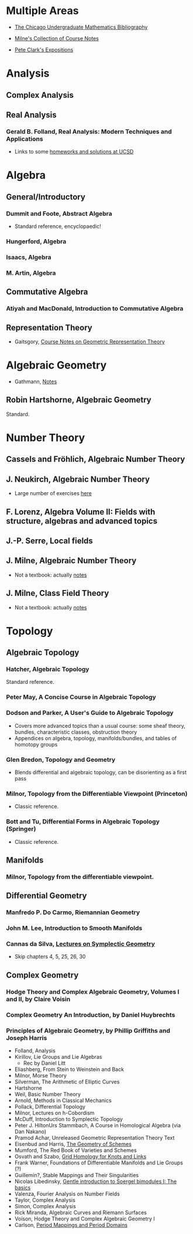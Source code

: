 
# Multiple Areas

- [The Chicago Undergraduate Mathematics Bibliography](https://www.ocf.berkeley.edu/~abhishek/chicmath.htm)

- [Milne's Collection of Course Notes](https://www.jmilne.org/math/CourseNotes/)

- [Pete Clark's Expositions](http://alpha.math.uga.edu/~pete/expositions2012.html)

# Analysis


## Complex Analysis

## Real Analysis

### Gerald B. Folland, Real Analysis: Modern Techniques and Applications

- Links to some [homeworks and solutions at UCSD](http://www.math.ucsd.edu/~bli/teaching/math240Cs20/)


# Algebra

## General/Introductory

### Dummit and Foote, Abstract Algebra

- Standard reference, encyclopaedic!

### Hungerford, Algebra

### Isaacs, Algebra

### M. Artin, Algebra

## Commutative Algebra

###  Atiyah and MacDonald, Introduction to Commutative Algebra

## Representation Theory

- Gaitsgory, [Course Notes on Geometric Representation Theory](http://people.math.harvard.edu/~gaitsgde/267y/index.html)

# Algebraic Geometry

- Gathmann, [Notes](https://www.mathematik.uni-kl.de/~gathmann/de/alggeom.php)

## Robin Hartshorne, Algebraic Geometry

Standard.

# Number Theory

## Cassels and Fröhlich, Algebraic Number Theory

## J. Neukirch, Algebraic Number Theory

- Large number of exercises [here](http://www.math.ucsd.edu/~csorense/teaching/math204B_W20/204B_W20_EXC.pdf)

## F. Lorenz, Algebra Volume II: Fields with structure, algebras and advanced topics

## J.-P. Serre, Local fields 

## J. Milne, Algebraic Number Theory

- Not a textbook: actually [notes](http://www.math.ucsd.edu/~csorense/teaching/math204B_W19/Milne_ANT.pdf)

## J. Milne, Class Field Theory

- Not a textbook: actually [notes](http://www.math.ucsd.edu/~csorense/teaching/math204B_W19/Milne_CFT.pdf)

# Topology

## Algebraic Topology

### Hatcher, Algebraic Topology

Standard reference.

### Peter May, A Concise Course in Algebraic Topology

### Dodson and Parker, A User's Guide to Algebraic Topology

- Covers more advanced topics than a usual course: some sheaf theory, bundles, characteristic classes, obstruction theory
- Appendices on algebra, topology, manifolds/bundles, and tables of homotopy groups

### Glen Bredon, Topology and Geometry

- Blends differential and algebraic topology, can be disorienting as a first pass

### Milnor, Topology from the Differentiable Viewpoint (Princeton)

- Classic reference.

### Bott and Tu, Differential Forms in Algebraic Topology (Springer)

- Classic reference.

## Manifolds

### Milnor, Topology from the differentiable viewpoint.

## Differential Geometry

### Manfredo P. Do Carmo, Riemannian Geometry
 

### John M. Lee, Introduction to Smooth Manifolds

### Cannas da Silva, [Lectures on Symplectic Geometry](https://people.math.ethz.ch/~acannas/Papers/lsg.pdf)
  - Skip chapters 4, 5, 25, 26, 30

## Complex Geometry

### Hodge Theory and Complex Algebraic Geometry, Volumes I and II, by Claire Voisin

### Complex Geometry An Introduction, by Daniel Huybrechts

### Principles of Algebraic Geometry, by Phillip Griffiths and Joseph Harris



- Folland, Analysis
- Kirillov, Lie Groups and Lie Algebras
  - Rec by Daniel Litt
- Eliashberg, From Stein to Weinstein and Back
- Milnor, Morse Theory
- Silverman, The Arithmetic of Elliptic Curves
- Hartshorne
- Weil, Basic Number Theory
- Arnold, Methods in Classical Mechanics
- Pollack, Differential Topology
- Milnor, Lectures on h-Cobordism
- McDuff, Introduction to Symplectic Topology
- Peter J. HiltonUrs Stammbach, A Course in Homological Algebra (via Dan Nakano)
- Pramod Achar, Unreleased Geometric Representation Theory Text
- Eisenbud and Harris, [The Geometry of Schemes](https://www.maths.ed.ac.uk/~v1ranick/papers/eisenbudharris.pdf)
- Mumford, The Red Book of Varieties and Schemes
- Osvath and Szabo, [Grid Homology for Knots and Links](https://web.math.princeton.edu/~petero/GridHomologyBook.pdf)
- Frank Warner, Foundations of Differentiable Manifolds and Lie Groups (?)
- Guillemin?, Stable Mappings and Their Singularities
- Nicolas Libedinsky, [Gentle introduction to Soergel bimodules I: The basics](https://arxiv.org/abs/1702.00039)
- Valenza, Fourier Analysis on Number Fields
- Taylor, Complex Analysis
- Simon, Complex Analysis
- Rick Miranda, Algebraic Curves and Riemann Surfaces
- Voison, Hodge Theory and Complex Algebraic Geometry I
- Carlson, [Period Mappings and Period Domains](https://www-fourier.ujf-grenoble.fr/~peters/Books/PeriodBook.f/SecondEdition/PerBook.pdf)
